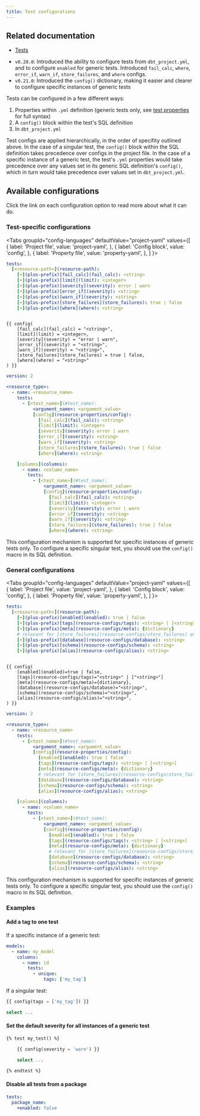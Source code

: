 ```yaml
---
title: Test configurations
---
```


## Related documentation

* [Tests](/docs/build/tests)

<Changelog>

* `v0.20.0`: Introduced the ability to configure tests from `dbt_project.yml`, and to configure `enabled` for generic tests. Introduced `fail_calc`, `where`, `error_if`, `warn_if`, `store_failures`, and `where` configs.
* `v0.21.0`: Introduced the `config()` dictionary, making it easier and clearer to configure specific instances of generic tests


</Changelog>

Tests can be configured in a few different ways:
1. Properties within `.yml` definition (generic tests only, see [test properties](resource-properties/tests) for full syntax)
2. A `config()` block within the test's SQL definition
3. In `dbt_project.yml`

Test configs are applied hierarchically, in the order of specifity outlined above. In the case of a singular test, the `config()` block within the SQL definition takes precedence over configs in the project file. In the case of a specific instance of a generic test, the test's `.yml` properties would take precedence over any values set in its generic SQL definition's `config()`, which in turn would take precedence over values set in `dbt_project.yml`.

## Available configurations

Click the link on each configuration option to read more about what it can do.

### Test-specific configurations

<Tabs
  groupId="config-languages"
  defaultValue="project-yaml"
  values={[
    { label: 'Project file', value: 'project-yaml', },
    { label: 'Config block', value: 'config', },
    { label: 'Property file', value: 'property-yaml', },
  ]
}>
<TabItem value="project-yaml">

<File name='dbt_project.yml'>

```yaml
tests:
  [<resource-path>](resource-path):
    [+](plus-prefix)[fail_calc](fail_calc): <string>
    [+](plus-prefix)[limit](limit): <integer>
    [+](plus-prefix)[severity](severity): error | warn
    [+](plus-prefix)[error_if](severity): <string>
    [+](plus-prefix)[warn_if](severity): <string>
    [+](plus-prefix)[store_failures](store_failures): true | false
    [+](plus-prefix)[where](where): <string>

```

</File>

</TabItem>


<TabItem value="config">

```jinja

{{ config(
    [fail_calc](fail_calc) = "<string>",
    [limit](limit) = <integer>,
    [severity](severity) = "error | warn",
    [error_if](severity) = "<string>",
    [warn_if](severity) = "<string>",
    [store_failures](store_failures) = true | false,
    [where](where) = "<string>"
) }}

```


</TabItem>

<TabItem value="property-yaml">

```yaml
version: 2

<resource_type>:
  - name: <resource_name>
    tests:
      - [<test_name>](#test_name):
          <argument_name>: <argument_value>
          [config](resource-properties/config):
            [fail_calc](fail_calc): <string>
            [limit](limit): <integer>
            [severity](severity): error | warn
            [error_if](severity): <string>
            [warn_if](severity): <string>
            [store_failures](store_failures): true | false
            [where](where): <string>

    [columns](columns):
      - name: <column_name>
        tests:
          - [<test_name>](#test_name):
              <argument_name>: <argument_value>
              [config](resource-properties/config):
                [fail_calc](fail_calc): <string>
                [limit](limit): <integer>
                [severity](severity): error | warn
                [error_if](severity): <string>
                [warn_if](severity): <string>
                [store_failures](store_failures): true | false
                [where](where): <string>
```

This configuration mechanism is supported for specific instances of generic tests only. To configure a specific singular test, you should use the `config()` macro in its SQL definition.


</TabItem>

</Tabs>


### General configurations

<Tabs
  groupId="config-languages"
  defaultValue="project-yaml"
  values={[
    { label: 'Project file', value: 'project-yaml', },
    { label: 'Config block', value: 'config', },
    { label: 'Property file', value: 'property-yaml', },
  ]
}>
<TabItem value="project-yaml">


<File name='dbt_project.yml'>

```yaml
tests:
  [<resource-path>](resource-path):
    [+](plus-prefix)[enabled](enabled): true | false
    [+](plus-prefix)[tags](resource-configs/tags): <string> | [<string>]
    [+](plus-prefix)[meta](resource-configs/meta): {dictionary}
    # relevant for [store_failures](resource-configs/store_failures) only
    [+](plus-prefix)[database](resource-configs/database): <string>
    [+](plus-prefix)[schema](resource-configs/schema): <string>
    [+](plus-prefix)[alias](resource-configs/alias): <string>
```
</File>

</TabItem>

<TabItem value="config">


```jinja

{{ config(
    [enabled](enabled)=true | false,
    [tags](resource-configs/tags)="<string>" | ["<string>"]
    [meta](resource-configs/meta)={dictionary},
    [database](resource-configs/database)="<string>",
    [schema](resource-configs/schema)="<string>",
    [alias](resource-configs/alias)="<string>",
) }}

```

</TabItem>

<TabItem value="property-yaml">

```yaml
version: 2

<resource_type>:
  - name: <resource_name>
    tests:
      - [<test_name>](#test_name):
          <argument_name>: <argument_value>
          [config](resource-properties/config):
            [enabled](enabled): true | false
            [tags](resource-configs/tags): <string> | [<string>]
            [meta](resource-configs/meta): {dictionary}
            # relevant for [store_failures](resource-configs/store_failures) only
            [database](resource-configs/database): <string>
            [schema](resource-configs/schema): <string>
            [alias](resource-configs/alias): <string>

    [columns](columns):
      - name: <column_name>
        tests:
          - [<test_name>](#test_name):
              <argument_name>: <argument_value>
              [config](resource-properties/config):
                [enabled](enabled): true | false
                [tags](resource-configs/tags): <string> | [<string>]
                [meta](resource-configs/meta): {dictionary}
                # relevant for [store_failures](resource-configs/store_failures) only
                [database](resource-configs/database): <string>
                [schema](resource-configs/schema): <string>
                [alias](resource-configs/alias): <string>
```

This configuration mechanism is supported for specific instances of generic tests only. To configure a specific singular test, you should use the `config()` macro in its SQL definition.


</TabItem>


</Tabs>

### Examples

#### Add a tag to one test

If a specific instance of a generic test:

<File name='models/<filename>.yml'>

```yml
models:
  - name: my_model
    columns:
      - name: id
        tests:
          - unique:
              tags: ['my_tag']
```

</File>

If a singular test:

<File name='tests/<filename>.sql'>

```sql
{{ config(tags = ['my_tag']) }}

select ...
```

</File>

#### Set the default severity for all instances of a generic test

<File name='macros/<filename>.sql'>

```sql
{% test my_test() %}

    {{ config(severity = 'warn') }}

    select ...

{% endtest %}
```

</File>

#### Disable all tests from a package

<File name='dbt_project.yml'>

```yml
tests:
  package_name:
    +enabled: false
```

</File>
